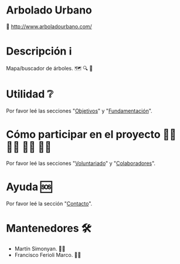 # Arbolado Urbano

🔗 http://www.arboladourbano.com/

# Descripción ℹ️

Mapa/buscador de árboles. 🗺️ 🔍 🌲

# Utilidad ❔

Por favor leé las secciones "[Objetivos](https://github.com/suberek/arboles/wiki/Espa%C3%B1ol#objetivos)" y "[Fundamentación](https://github.com/suberek/arboles/wiki/Espa%C3%B1ol#objetivos)".

# Cómo participar en el proyecto 🙋‍♀️ 🙋‍♂️ 🙋‍♀️ 🙋‍♂️

Por favor leé las secciones "[Voluntariado](https://github.com/arboladourbano/arboles/wiki/Espa%C3%B1ol#voluntariado)" y "[Colaboradores](https://github.com/arboladourbano/arboles/wiki/Espa%C3%B1ol#colaboradores)".

# Ayuda 🆘

Por favor leé la sección "[Contacto](https://github.com/arboladourbano/arboles/wiki/Espa%C3%B1ol#contacto)".

# Mantenedores 🛠️

* Martín Simonyan. 👨‍💻
* Francisco Ferioli Marco. 👨‍💻
